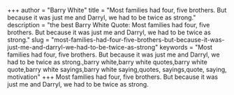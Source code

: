 +++
author = "Barry White"
title = "Most families had four, five brothers. But because it was just me and Darryl, we had to be twice as strong."
description = "the best Barry White Quote: Most families had four, five brothers. But because it was just me and Darryl, we had to be twice as strong."
slug = "most-families-had-four-five-brothers-but-because-it-was-just-me-and-darryl-we-had-to-be-twice-as-strong"
keywords = "Most families had four, five brothers. But because it was just me and Darryl, we had to be twice as strong.,barry white,barry white quotes,barry white quote,barry white sayings,barry white saying,quotes, sayings,quote, saying, motivation"
+++
Most families had four, five brothers. But because it was just me and Darryl, we had to be twice as strong.
